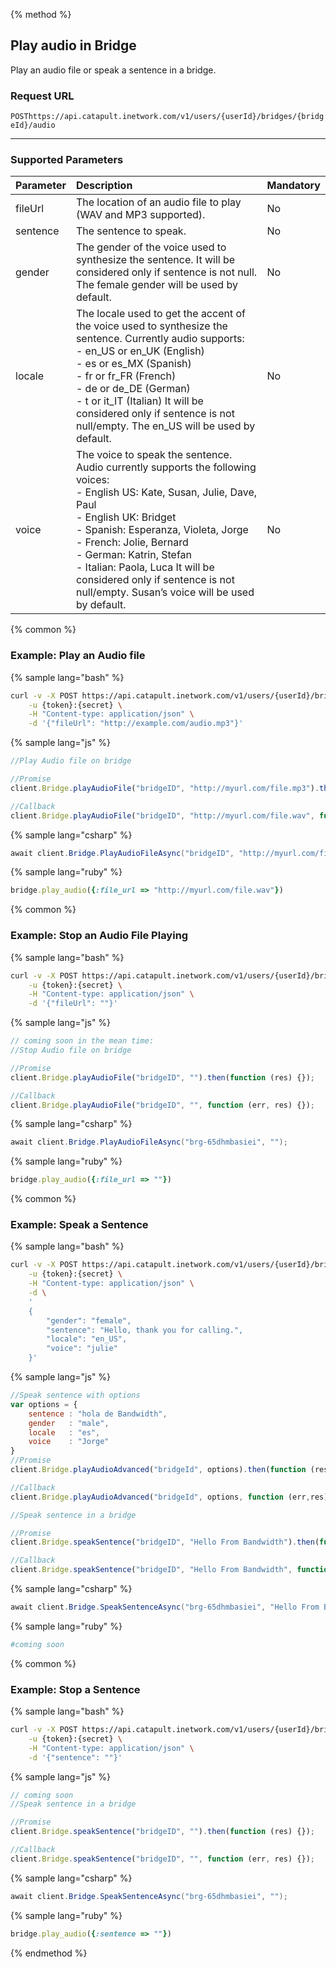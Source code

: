 {% method %}

## Play audio in Bridge

Play an audio file or speak a sentence in a bridge.

### Request URL
<code class="post">POST</code>`https://api.catapult.inetwork.com/v1/users/{userId}/bridges/{bridgeId}/audio`

---

### Supported Parameters

| Parameter | Description                                                                                                                                                                                                                                                                                                                                                                                     | Mandatory |
|:----------|:------------------------------------------------------------------------------------------------------------------------------------------------------------------------------------------------------------------------------------------------------------------------------------------------------------------------------------------------------------------------------------------------|:----------|
| fileUrl   | The location of an audio file to play (WAV and MP3 supported).                                                                                                                                                                                                                                                                                                                                  | No        |
| sentence  | The sentence to speak.                                                                                                                                                                                                                                                                                                                                                                          | No        |
| gender    | The gender of the voice used to synthesize the sentence. It will be considered only if sentence is not null. The female gender will be used by default.                                                                                                                                                                                                                                         | No        |
| locale    | The locale used to get the accent of the voice used to synthesize the sentence. Currently audio supports: <br> - en\_US or en\_UK (English) <br> - es or es\_MX (Spanish) <br> - fr or fr\_FR (French) <br> - de or de\_DE (German) <br> - t or it\_IT (Italian) It will be considered only if sentence is not null/empty. The en\_US will be used by default.                                  | No        |
| voice     | The voice to speak the sentence. Audio currently supports the following voices: <br> - English US: Kate, Susan, Julie, Dave, Paul <br> - English UK: Bridget <br> - Spanish: Esperanza, Violeta, Jorge <br> - French: Jolie, Bernard <br> - German: Katrin, Stefan <br> - Italian: Paola, Luca It will be considered only if sentence is not null/empty. Susan’s voice will be used by default. | No        |

{% common %}

### Example: Play an Audio file

{% sample lang="bash" %}

```bash
curl -v -X POST https://api.catapult.inetwork.com/v1/users/{userId}/bridges/{bridgeId}/audio \
	-u {token}:{secret} \
	-H "Content-type: application/json" \
	-d '{"fileUrl": "http://example.com/audio.mp3"}'
```

{% sample lang="js" %}

```js
//Play Audio file on bridge

//Promise
client.Bridge.playAudioFile("bridgeID", "http://myurl.com/file.mp3").then(function (res) {});

//Callback
client.Bridge.playAudioFile("bridgeID", "http://myurl.com/file.wav", function (err, res) {});
```

{% sample lang="csharp" %}

```csharp
await client.Bridge.PlayAudioFileAsync("bridgeID", "http://myurl.com/file.wav");
```

{% sample lang="ruby" %}


```ruby
bridge.play_audio({:file_url => "http://myurl.com/file.wav"})
```

{% common %}

### Example: Stop an Audio File Playing
{% sample lang="bash" %}

```bash
curl -v -X POST https://api.catapult.inetwork.com/v1/users/{userId}/bridges/{bridgeId}/audio \
	-u {token}:{secret} \
	-H "Content-type: application/json" \
	-d '{"fileUrl": ""}'
```

{% sample lang="js" %}

```js
// coming soon in the mean time:
//Stop Audio file on bridge

//Promise
client.Bridge.playAudioFile("bridgeID", "").then(function (res) {});

//Callback
client.Bridge.playAudioFile("bridgeID", "", function (err, res) {});
```

{% sample lang="csharp" %}

```csharp
await client.Bridge.PlayAudioFileAsync("brg-65dhmbasiei", "");
```

{% sample lang="ruby" %}

```ruby
bridge.play_audio({:file_url => ""})
```

{% common %}


### Example: Speak a Sentence
{% sample lang="bash" %}

```bash
curl -v -X POST https://api.catapult.inetwork.com/v1/users/{userId}/bridges/{bridgeId}/audio \
	-u {token}:{secret} \
	-H "Content-type: application/json" \
	-d \
	'
	{
		"gender": "female",
		"sentence": "Hello, thank you for calling.",
		"locale": "en_US",
		"voice": "julie"
	}'
```

{% sample lang="js" %}

```js
//Speak sentence with options
var options = {
	sentence : "hola de Bandwidth",
	gender   : "male",
	locale   : "es",
	voice    : "Jorge"
}
//Promise
client.Bridge.playAudioAdvanced("bridgeId", options).then(function (res) {});

//Callback
client.Bridge.playAudioAdvanced("bridgeId", options, function (err,res) {});

//Speak sentence in a bridge

//Promise
client.Bridge.speakSentence("bridgeID", "Hello From Bandwidth").then(function (res) {});

//Callback
client.Bridge.speakSentence("bridgeID", "Hello From Bandwidth", function (err, res) {});
```

{% sample lang="csharp" %}

```csharp
await client.Bridge.SpeakSentenceAsync("brg-65dhmbasiei", "Hello From Bandwidth");
```

{% sample lang="ruby" %}


```ruby
#coming soon
```

{% common %}


### Example: Stop a Sentence
{% sample lang="bash" %}

```bash
curl -v -X POST https://api.catapult.inetwork.com/v1/users/{userId}/bridges/{bridgeId}/audio \
	-u {token}:{secret} \
	-H "Content-type: application/json" \
	-d '{"sentence": ""}'
```

{% sample lang="js" %}

```js
// coming soon
//Speak sentence in a bridge

//Promise
client.Bridge.speakSentence("bridgeID", "").then(function (res) {});

//Callback
client.Bridge.speakSentence("bridgeID", "", function (err, res) {});
```
{% sample lang="csharp" %}

```csharp
await client.Bridge.SpeakSentenceAsync("brg-65dhmbasiei", "");
```

{% sample lang="ruby" %}

```ruby
bridge.play_audio({:sentence => ""})
```


{% endmethod %}
